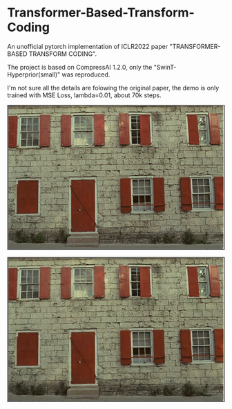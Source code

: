 # Transformer-Based-Transform-Coding
An unofficial pytorch implementation of ICLR2022 paper "TRANSFORMER-BASED TRANSFORM CODING".

The project is based on CompressAI 1.2.0, only the "SwinT-Hyperprior(small)" was reproduced.

I'm not sure all the details are folowing the original paper, the demo is only trained with MSE Loss, lambda=0.01, about 70k steps.

![kodim01.png](./images/kodim01.png)

![codec.png](./images/codec.png)
